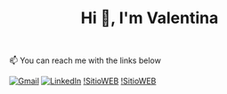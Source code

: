 <h1 align="center">Hi 👋, I'm Valentina</h1><br>

:mailbox: You can reach me with the links below <br>

[![Gmail](https://img.shields.io/badge/-GMAIL-D14836?style=for-the-badge&logo=gmail&logoColor=white)](mailto:valentinaespinoza315@gmail.com)
[![LinkedIn](https://img.shields.io/badge/-LINKEDIN-0077B5?style=for-the-badge&logo=linkedin&logoColor=white)](https://www.linkedin.com/in/carolinaespinoza5/)
[!SitioWEB](https://img.shields.io/badge/CarolinaEspinoza.com-000000?style=for-the-badge&logo=codepen&logoColor=white)
[!SitioWEB](https://img.shields.io/badge/dev.to-0A0A0A?style=for-the-badge&logo=dev.to&logoColor=white)

